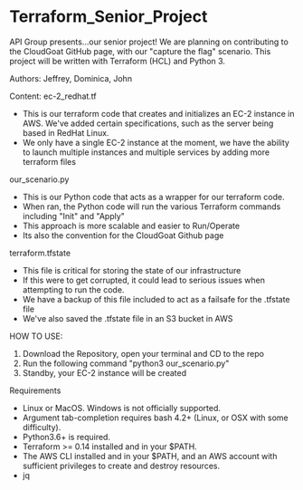 # Terraform_Senior_Project
API Group presents...our senior project! We are planning on contributing to the CloudGoat GitHub page, with our "capture the flag" scenario. This project will be written with Terraform (HCL) and Python 3.

Authors: Jeffrey, Dominica, John

Content:
ec-2_redhat.tf
  - This is our terraform code that creates and initializes an EC-2 instance in AWS. We've added certain specifications,        such as the server being based in RedHat Linux.
  - We only have a single EC-2 instance at the moment, we have the ability to launch multiple instances and multiple            services by adding more terraform files

our_scenario.py
  - This is our Python code that acts as a wrapper for our terraform code.
  - When ran, the Python code will run the various Terraform commands including "Init" and "Apply"
  - This approach is more scalable and easier to Run/Operate
  - Its also the convention for the CloudGoat Github page

terraform.tfstate
  - This file is critical for storing the state of our infrastructure
  - If this were to get corrupted, it could lead to serious issues when attempting to run the code.
  - We have a backup of this file included to act as a failsafe for the .tfstate file
  - We've also saved the .tfstate file in an S3 bucket in AWS

HOW TO USE: 
1. Download the Repository, open your terminal and CD to the repo
2. Run the following command "python3 our_scenario.py"
3. Standby, your EC-2 instance will be created

Requirements

- Linux or MacOS. Windows is not officially supported.
- Argument tab-completion requires bash 4.2+ (Linux, or OSX with some difficulty).
- Python3.6+ is required.
- Terraform >= 0.14 installed and in your $PATH.
- The AWS CLI installed and in your $PATH, and an AWS account with sufficient privileges to create and destroy resources.
- jq 
